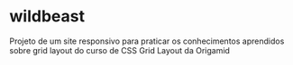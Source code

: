 # wildbeast
Projeto de um site responsivo para praticar os conhecimentos aprendidos sobre grid layout do curso de CSS Grid Layout da Origamid
